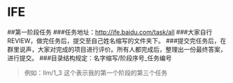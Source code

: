 # IFE

##第一阶段任务
###任务地址：http://ife.baidu.com/task/all
###大家自行REVIEW，做完任务后，提交至自己姓名缩写的文件夹下。
###提交完任务后，在群里说声，大家对完成的项目进行评价。所有人都完成后，整理出一份最终答案，进行提交。
###目录结构规定：名字缩写/阶段序号_任务编号 
>例如：llm/1_3   这个表示我的第一个阶段的第三个任务

